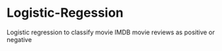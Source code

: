 # Logistic-Regession
Logistic regression to classify movie IMDB movie reviews as positive or negative

